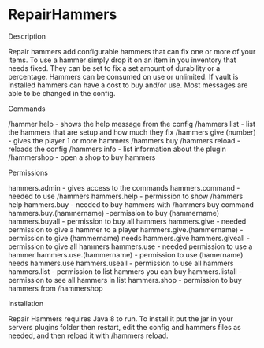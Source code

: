 # RepairHammers

Description

Repair hammers add configurable hammers that can fix one or more of your items. To use a hammer simply drop it on an item in you inventory that needs fixed. They can be set to fix a set amount of durability or a percentage. Hammers can be consumed on use or unlimited. If vault is installed hammers can have a cost to buy and/or use. Most messages are able to be changed in the config.

Commands

/hammer help - shows the help message from the config
/hammers list - list the hammers that are setup and how much they fix
/hammers give <player> <hammer> (number) - gives the player 1 or more hammers
/hammers buy <hammer> <number>
/hammers reload - reloads the config
/hammers info - list information about the plugin
/hammershop - open a shop to buy hammers

Permissions

hammers.admin - gives access to the commands
hammers.command - needed to use /hammers
hammers.help - permission to show /hammers help
hammers.buy - needed to buy hammers with /hammers buy command
hammers.buy.(hammername) -permission to buy (hammername)
hammers.buyall - permission to buy all hammers
hammers.give - needed permission to give a hammer to a player
hammers.give.(hammername) - permission to give (hammername) needs hammers.give
hammers.giveall - permission to give all hammers
hammers.use - needed permission to use a hammer
hammers.use.(hammername) - permission to use (hamername) needs hammers.use
hammers.useall - permission to use all hammers
hammers.list - permission to list hammers you can buy
hammers.listall - permission to see all hammers in list
hammers.shop - permission to buy hammers from /hammershop

Installation

Repair Hammers requires Java 8 to run. To install it put the jar in your servers plugins folder then restart, edit the config and hammers files as needed, and then reload it with /hammers reload.

